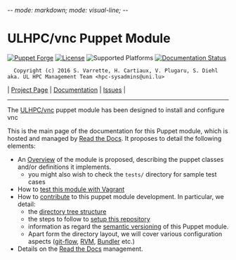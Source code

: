 -*- mode: markdown; mode: visual-line;  -*-

# ULHPC/vnc Puppet Module 

[![Puppet Forge](http://img.shields.io/puppetforge/v/ULHPC/vnc.svg)](https://forge.puppetlabs.com/ULHPC/vnc)
[![License](http://img.shields.io/:license-GPL3.0-blue.svg)](LICENSE)
![Supported Platforms](http://img.shields.io/badge/platform-debian|centos-lightgrey.svg)
[![Documentation Status](https://readthedocs.org/projects/ulhpc-puppet-vnc/badge/?version=latest)](https://readthedocs.org/projects/ulhpc-puppet-vnc/?badge=latest)

      Copyright (c) 2016 S. Varrette, H. Cartiaux, V. Plugaru, S. Diehl aka. UL HPC Management Team <hpc-sysadmins@uni.lu>

| [Project Page](https://github.com/ULHPC/puppet-vnc) | [Documentation](http://ulhpc-puppet-vnc.readthedocs.org/en/latest/) | [Issues](https://github.com/ULHPC/puppet-vnc/issues) |


-----------
The [ULHPC/vnc](https://github.com/ULHPC/puppet-vnc) puppet module has been designed to install and configure vnc

This is the main page of the documentation for this Puppet module, which is hosted and managed by [Read the Docs](http://ulhpc-vnc.readthedocs.org/en/latest/).
It proposes to detail the following elements:

* An [Overview](overview.md) of the module is proposed, describing the puppet classes and/or definitions it implements.
     - you might also wish to check the `tests/` directory for sample test cases 
* How to [test this module with Vagrant](vagrant.md)
* How to [contribute](contributing/index.md) to this puppet module development. In particular, we detail:
     - the [directory tree structure](contributing/layout.md)
	 - the steps to follow to [setup this repository](contributing/setup.md)
	 - information as regard the [semantic versioning](contributing/versioning.md) of this Puppet module. 
     - Apart form the directory layout, we will cover various configuration aspects ([git-flow](https://github.com/nvie/gitflow), [RVM](https://rvm.io/), [Bundler](http://bundler.io/) etc.)
* Details on the [Read the Docs](http://ulhpc-puppet-vnc.readthedocs.org/en/latest/) management.


